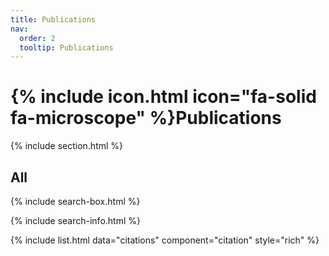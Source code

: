 ```yaml
---
title: Publications
nav:
  order: 2
  tooltip: Publications
---
```


# {% include icon.html icon="fa-solid fa-microscope" %}Publications



{% include section.html %}



## All

{% include search-box.html %}

{% include search-info.html %}

{% include list.html data="citations" component="citation" style="rich" %}
